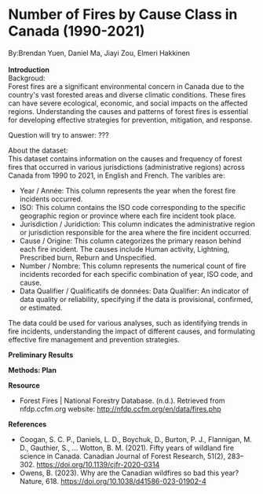 # Number of Fires by Cause Class in Canada (1990-2021)
By:Brendan Yuen, Daniel Ma, Jiayi Zou, Elmeri Hakkinen\
\
**Introduction**\
Backgroud:\
Forest fires are a significant environmental concern in Canada due to the country's vast forested areas and diverse climatic conditions. These fires can have severe ecological, economic, and social impacts on the affected regions. Understanding the causes and patterns of forest fires is essential for developing effective strategies for prevention, mitigation, and response.

Question will try to answer: ???

About the dataset:\
This dataset contains information on the causes and frequency of forest fires that occurred in various jurisdictions (administrative regions) across Canada from 1990 to 2021, in English and French. The varibles are:
* Year / Année: This column represents the year when the forest fire incidents occurred.
* ISO: This column contains the ISO code corresponding to the specific geographic region or province where each fire incident took place.
* Jurisdiction / Juridiction: This column indicates the administrative region or jurisdiction responsible for the area where the fire incident occurred.
* Cause / Origine: This column categorizes the primary reason behind each fire incident. The causes include Human activity, Lightning, Prescribed burn, Reburn and Unspecified.
* Number / Nombre: This column represents the numerical count of fire incidents recorded for each specific combination of year, ISO code, and cause.
* Data Qualifier / Qualificatifs de données: Data Qualifier: An indicator of data quality or reliability, specifying if the data is provisional, confirmed, or estimated.

The data could be used for various analyses, such as identifying trends in fire incidents, understanding the impact of different causes, and formulating effective fire management and prevention strategies.



**Preliminary Results**

**Methods: Plan**

**Resource**
* Forest Fires | National Forestry Database. (n.d.). Retrieved from nfdp.ccfm.org website: http://nfdp.ccfm.org/en/data/fires.php 

**References**
* Coogan, S. C. P., Daniels, L. D., Boychuk, D., Burton, P. J., Flannigan, M. D., Gauthier, S., … Wotton, B. M. (2021). Fifty years of wildland fire science in Canada. Canadian Journal of Forest Research, 51(2), 283–302. https://doi.org/10.1139/cjfr-2020-0314 
* Owens, B. (2023). Why are the Canadian wildfires so bad this year? Nature, 618. https://doi.org/10.1038/d41586-023-01902-4
